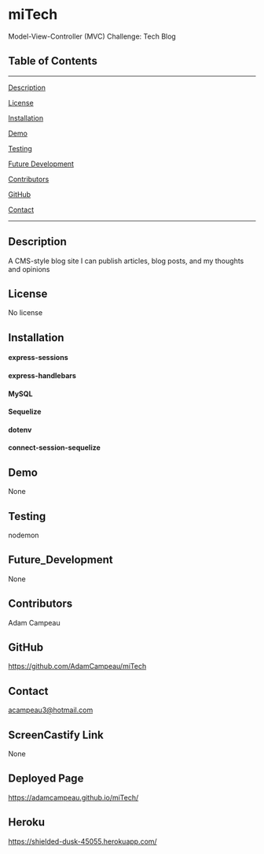 # miTech
Model-View-Controller (MVC) Challenge: Tech Blog

## Table of Contents
--------------------------------------
[Description](#Description)

[License](#License)

[Installation](#Installation)

[Demo](#Demo)

[Testing](#Testing)

[Future Development](#Future_Development)

[Contributors](#Contributors)

[GitHub](#GitHub)

[Contact](#Contact)


--------------------------------------

## Description
A CMS-style blog site
I can publish articles, blog posts, and my thoughts and opinions

## License
No license

## Installation
#### express-sessions 
#### express-handlebars 
#### MySQL 
#### Sequelize 
#### dotenv 
#### connect-session-sequelize

## Demo
None

## Testing
nodemon

## Future_Development
None

## Contributors
Adam Campeau

## GitHub
https://github.com/AdamCampeau/miTech

## Contact
acampeau3@hotmail.com

## ScreenCastify Link
None

## Deployed Page
https://adamcampeau.github.io/miTech/

## Heroku
https://shielded-dusk-45055.herokuapp.com/ 